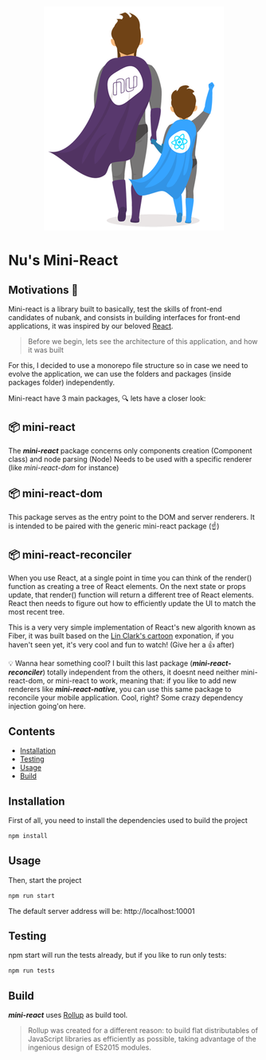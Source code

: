 <p align="center">
  <img src="./public/readme_nu_mini.png" />
</p>

# Nu's Mini-React

## Motivations 💜

Mini-react is a library built to basically, test the skills of front-end candidates of nubank, and consists in building interfaces for front-end applications, it was inspired by our beloved [React](https://reactjs.org/).

> Before we begin, lets see the architecture of this application, and how it was built

For this, I decided to use a monorepo file structure so in case we need to evolve the application, we can use the folders and packages (inside packages folder) independently.

Mini-react have 3 main packages, 🔍 lets have a closer look:

## 📦 mini-react

The **_mini-react_** package concerns only components creation (Component class) and node parsing (Node) Needs to be used with a specific renderer (like _mini-react-dom_ for instance)

## 📦 mini-react-dom

This package serves as the entry point to the DOM and server renderers. It is intended to be paired with the generic mini-react package (☝️)

## 📦 mini-react-reconciler

When you use React, at a single point in time you can think of the render() function as creating a tree of React elements. On the next state or props update, that render() function will return a different tree of React elements. React then needs to figure out how to efficiently update the UI to match the most recent tree.

This is a very very simple implementation of React's new algorith known as Fiber, it was built based on the [Lin Clark's cartoon](https://www.youtube.com/watch?v=ZCuYPiUIONs) exponation, if you haven't seen yet, it's very cool and fun to watch! (Give her a 👍 after)

💡 Wanna hear something cool?
I built this last package (**_mini-react-reconciler_**) totally independent from the others, it doesnt need neither mini-react-dom, or mini-react to work, meaning that: if you like to add new renderers like **_mini-react-native_**, you can use this same package to reconcile your mobile application. Cool, right? Some crazy dependency injection going'on here.

## Contents

- [Installation](#installation)
- [Testing](#testing)
- [Usage](#usage)
- [Build](#build)

## Installation

First of all, you need to install the dependencies used to build the project

```sh
npm install
```

## Usage

Then, start the project

```js
npm run start
```

The default server address will be: http://localhost:10001

## Testing

npm start will run the tests already, but if you like to run only tests:

```js
npm run tests
```

## Build

**_mini-react_** uses [Rollup](https://www.youtube.com/watch?v=ZCuYPiUIONs) as build tool.

> Rollup was created for a different reason: to build flat distributables of JavaScript libraries as efficiently as possible, taking advantage of the ingenious design of ES2015 modules.

